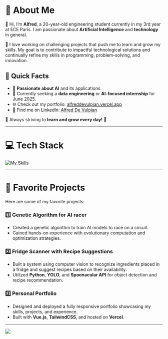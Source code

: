 # 💫 About Me

👋 Hi, I’m **Alfred**, a 20-year-old engineering student currently in my 3rd year at ECE Paris. I am passionate about **Artificial Intelligence** and **technology** in general.

🚀 I love working on challenging projects that push me to learn and grow my skills. My goal is to contribute to impactful technological solutions and continually refine my skills in programming, problem-solving, and innovation.

## 🌟 Quick Facts
- 🧠 **Passionate about AI** and its applications.
- 📍 Currently seeking a **data engineering** or **AI-focused internship** for June 2025.
- 🌐 Check out my portfolio: [alfreddevulpian.vercel.app](https://alfreddevulpian.vercel.app)  
- 💼 Find me on LinkedIn: [Alfred De Vulpian](https://linkedin.com/in/alfred-de-vulpian/)  

🚀 Always striving to **learn and grow every day!** 🚀

---

# 💻 Tech Stack

[![My Skills](https://skillicons.dev/icons?i=python,c,html,css,js,vue,tailwind,php,mysql,linux,git&perline=6)](https://skillicons.dev)

---

# 🌟 Favorite Projects

Here are some of my favorite projects:

### 1️⃣ **Genetic Algorithm for AI racer**
- Created a genetic algorithm to train AI models to race on a circuit.  
- Gained hands-on experience with evolutionary computation and optimization strategies.

### 2️⃣ **Fridge Scanner with Recipe Suggestions**
- Built a system using computer vision to recognize ingredients placed in a fridge and suggest recipes based on their availability.  
- Utilized **Python**, **YOLO**, and **Spoonacular API** for object detection and recipe recommendation.

### 3️⃣ **Personal Portfolio**
- Designed and deployed a fully responsive portfolio showcasing my skills, projects, and experience.  
- Built with **Vue.js**, **TailwindCSS**, and hosted on **Vercel**.

---

[![](https://visitcount.itsvg.in/api?id=Alfred0404&icon=0&color=0)](https://visitcount.itsvg.in)
